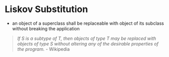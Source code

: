 # Liskov Substitution

* an object of a superclass shall be replaceable with object of its subclass without breaking the application

> _If S is a subtype of T, then objects of type T may be replaced with objects of type S without altering any of the desirable properties of the program._ - Wikipedia